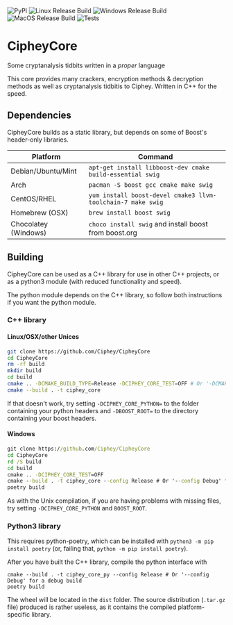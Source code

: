 ![PyPI](https://img.shields.io/pypi/v/cipheycore)
![Linux Release Build](https://github.com/Ciphey/CipheyCore/workflows/Linux%20Release%20Build/badge.svg)
![Windows Release Build](https://github.com/Ciphey/CipheyCore/workflows/Windows%20Release%20Build/badge.svg)
![MacOS Release Build](https://github.com/Ciphey/CipheyCore/workflows/MacOS%20Release%20Build/badge.svg)
![Tests](https://github.com/Ciphey/CipheyCore/workflows/Tests/badge.svg)
# CipheyCore
Some cryptanalysis tidbits written in a *proper* language

This core provides many crackers, encryption methods & decryption methods as well as cryptanalysis tidbitis to Ciphey. Written in C++ for the speed.

## Dependencies
CipheyCore builds as a static library, but depends on some of Boost's header-only libraries.

| Platform | Command |
| - | - | 
| Debian/Ubuntu/Mint | `apt-get install libboost-dev cmake build-essential swig` |
| Arch | `pacman -S boost gcc cmake make swig` |
| CentOS/RHEL | `yum install boost-devel cmake3 llvm-toolchain-7 make swig` |
| Homebrew (OSX) | `brew install boost swig` |
| Chocolatey (Windows) | `choco install swig` and install boost from boost.org |

## Building

CipheyCore can be used as a C++ library for use in other C++ projects, or as a python3 module (with reduced functionality and speed). 

The python module depends on the C++ library, so follow both instructions if you want the python module.

### C++ library
#### Linux/OSX/other Unices
```bash
git clone https://github.com/Ciphey/CipheyCore
cd CipheyCore
rm -rf build
mkdir build
cd build
cmake .. -DCMAKE_BUILD_TYPE=Release -DCIPHEY_CORE_TEST=OFF # Or '-DCMAKE_BUILD_TYPE=Debug' for a debug build
cmake --build . -t ciphey_core
```
If that doesn't work, try setting `-DCIPHEY_CORE_PYTHON=` to the folder containing your python headers and `-DBOOST_ROOT=` to the directory containing your boost headers.

#### Windows
```cmd
git clone https://github.com/Ciphey/CipheyCore
cd CipheyCore
rd /S build
cd build
cmake .. -DCIPHEY_CORE_TEST=OFF
cmake --build . -t ciphey_core --config Release # Or '--config Debug' for a debug build
poetry build
```

As with the Unix compilation, if you are having problems with missing files, try setting `-DCIPHEY_CORE_PYTHON` and `BOOST_ROOT`.

### Python3 library
This requires python-poetry, which can be installed with `python3 -m pip install poetry` (or, failing that, `python -m pip install poetry`).

After you have built the C++ library, compile the python interface with
```
cmake --build . -t ciphey_core_py --config Release # Or '--config Debug' for a debug build
poetry build
```

The wheel will be located in the `dist` folder. The source distribution (`.tar.gz` file) produced is rather useless, as it contains the compiled platform-specific library.
